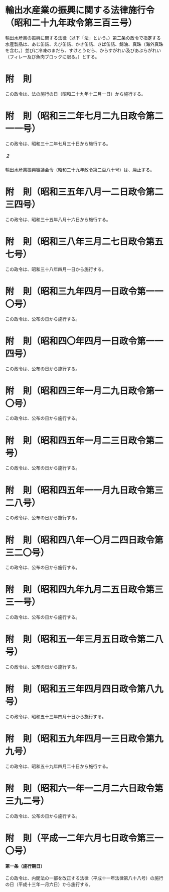 # 輸出水産業の振興に関する法律施行令（昭和二十九年政令第三百三号）
輸出水産業の振興に関する法律（以下「法」という。）第二条の政令で指定する水産製品は、あじ缶詰、えび缶詰、かき缶詰、さば缶詰、鯨油、真珠（海外真珠を含む。）並びに冷凍のまだら、すけとうだら、からすがれい及びあぶらがれい（フィレー及び魚肉ブロックに限る。）とする。
# 附　則
この政令は、法の施行の日（昭和二十九年十二月一日）から施行する。
# 附　則（昭和三二年七月二九日政令第二一一号）
この政令は、昭和三十二年七月三十日から施行する。
##### ２
輸出水産業振興審議会令（昭和二十九年政令第二百八十号）は、廃止する。
# 附　則（昭和三五年八月一二日政令第二三四号）
この政令は、昭和三十五年八月十六日から施行する。
# 附　則（昭和三八年三月二七日政令第五七号）
この政令は、昭和三十八年四月一日から施行する。
# 附　則（昭和三九年四月一日政令第一一〇号）
この政令は、公布の日から施行する。
# 附　則（昭和四〇年四月一日政令第一一四号）
この政令は、公布の日から施行する。
# 附　則（昭和四三年一月二九日政令第一〇号）
この政令は、公布の日から施行する。
# 附　則（昭和四五年一月二三日政令第二号）
この政令は、公布の日から施行する。
# 附　則（昭和四五年一一月九日政令第三二八号）
この政令は、公布の日から施行する。
# 附　則（昭和四八年一〇月二四日政令第三二〇号）
この政令は、公布の日から施行する。
# 附　則（昭和四九年九月二五日政令第三三一号）
この政令は、公布の日から施行する。
# 附　則（昭和五一年三月五日政令第二八号）
この政令は、公布の日から施行する。
# 附　則（昭和五三年四月四日政令第八九号）
この政令は、昭和五十三年四月十日から施行する。
# 附　則（昭和五九年四月一三日政令第九九号）
この政令は、昭和五十九年四月二十日から施行する。
# 附　則（昭和六一年一二月二六日政令第三九二号）
この政令は、公布の日から施行する。
# 附　則（平成一二年六月七日政令第三一〇号）
#### 第一条（施行期日）
この政令は、内閣法の一部を改正する法律（平成十一年法律第八十八号）の施行の日（平成十三年一月六日）から施行する。
